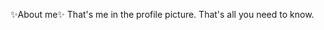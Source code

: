 ✨About me✨
That's me in the profile picture. That's all you need to know.

<!---
is a ✨ special ✨ repository because its `README.md` (this file) appears on your GitHub profile.
You can click the Preview link to take a look at your changes.
--->
